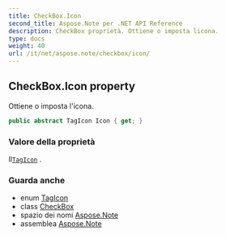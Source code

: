 ```yaml
---
title: CheckBox.Icon
second_title: Aspose.Note per .NET API Reference
description: CheckBox proprietà. Ottiene o imposta licona.
type: docs
weight: 40
url: /it/net/aspose.note/checkbox/icon/
---
```

## CheckBox.Icon property

Ottiene o imposta l'icona.

```csharp
public abstract TagIcon Icon { get; }
```

### Valore della proprietà

Il[`TagIcon`](../../tagicon/) .

### Guarda anche

* enum [TagIcon](../../tagicon/)
* class [CheckBox](../)
* spazio dei nomi [Aspose.Note](../../checkbox/)
* assemblea [Aspose.Note](../../../)



